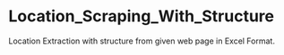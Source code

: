 # Location_Scraping_With_Structure
Location Extraction with structure from given web page in Excel Format.
